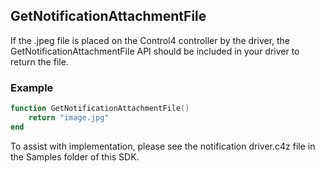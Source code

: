 
## GetNotificationAttachmentFile

If the .jpeg file is placed on the Control4 controller by the driver, the GetNotificationAttachmentFile API should be included in your driver to return the file.


### Example

```lua
function GetNotificationAttachmentFile()
	return "image.jpg"
end
```


To assist with implementation, please see the notification driver.c4z file in the Samples folder of this SDK.